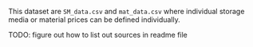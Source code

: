 This dataset are `SM_data.csv` and `mat_data.csv` where individual storage media or material prices can be defined individually.

TODO: figure out how to list out sources in readme file